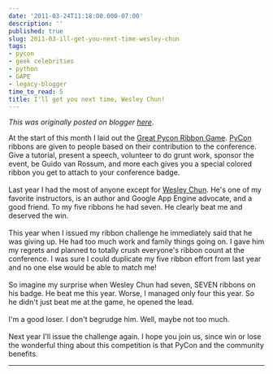 ```yaml
---
date: '2011-03-24T11:18:00.000-07:00'
description: ''
published: true
slug: 2011-03-ill-get-you-next-time-wesley-chun
tags:
- pycon
- geek celebrities
- python
- GAPE
- legacy-blogger
time_to_read: 5
title: I'll get you next time, Wesley Chun!
---
```


*This was originally posted on blogger [here](https://pydanny.blogspot.com/2011/03/ill-get-you-next-time-wesley-chun.html)*.

At the start of this month I laid out the <a href="http://pydanny.blogspot.com/2011/03/great-pycon-ribbon-game.html">Great Pycon Ribbon Game</a>. <a href="http://us.pycon.org/">PyCon</a> ribbons are given to people based on their contribution to the conference. Give a tutorial, present a speech, volunteer to do grunt work, sponsor the event, be Guido van Rossum, and more each gives you a special colored ribbon you get to attach to your conference badge.<br /><br />Last year I had the most of anyone except for&nbsp;<a href="http://us.pycon.org/2011/speaker/profile/151/">Wesley Chun</a>. He's one of my favorite instructors, is an author and Google App Engine advocate, and a good friend. To my five ribbons he had seven. He clearly beat me and deserved the win.<br /><br />This year when I issued my ribbon challenge he immediately said that he was giving up. He had too much work and family things going on. I gave him my regrets and planned to totally crush everyone's ribbon count at the conference. I was sure I could duplicate my five ribbon effort from last year and no one else would be able to match me!<br /><br />So imagine my surprise when Wesley Chun had seven, SEVEN ribbons on his badge.&nbsp;He beat me this year. Worse, I managed only four this year. So he didn't just beat me at the game, he opened the lead.<br /><br />I'm a good loser. I don't begrudge him. Well, maybe not too much.<br /><br />Next year I'll issue the challenge again. I hope you join us, since win or lose the wonderful thing about this competition is that PyCon and the community benefits.

---

